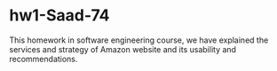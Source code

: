 # hw1-Saad-74
This homework in software engineering course, we have explained the services and strategy of Amazon website and its usability and recommendations.
